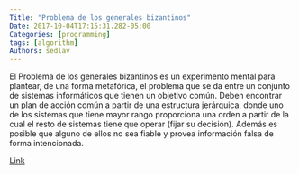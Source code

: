 ```yaml
---
Title: "Problema de los generales bizantinos"
Date: 2017-10-04T17:15:31.282-05:00
Categories: [programming]
tags: [algorithm]
Authors: sedlav
---
```


El Problema de los generales bizantinos es un experimento mental para plantear, de una forma metafórica, el problema que se da entre un conjunto de sistemas informáticos que tienen un objetivo común. Deben encontrar un plan de acción común a partir de una estructura jerárquica, donde uno de los sistemas que tiene mayor rango proporciona una orden a partir de la cual el resto de sistemas tiene que operar (fijar su decisión). Además es posible que alguno de ellos no sea fiable y provea información falsa de forma intencionada.

[Link](https://es.wikipedia.org/wiki/Problema_de_los_generales_bizantinos)
